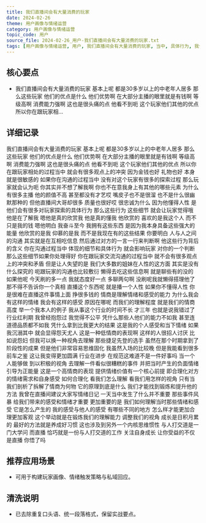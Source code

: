 ```yaml
---
title: 我们直播间会有大量消费的玩家
date: 2024-02-26
theme: 用户画像与情绪运营
category: 用户画像与情绪运营
topic_code: 用户
source_file: 2024-02-26_用户-我们直播间会有大量消费的玩家.txt
tags: [用户画像与情绪运营, 用户, 我们直播间会有大量消费的玩家, 当中, 具体行为, 我们直播间会, 有大量消费的, 玩家]
---
```


## 核心要点
- 我们直播间会有大量消费的玩家 基本上呢 都是30多岁以上的中老年人居多 那么这些玩家 他们的优点是什么 他们优势啊 在大部分主播的眼里就是有钱啊 等级高啊 消费能力强啊 这也是很头痛的点 他看不到呃 这个玩家他们其他的优点 所以你在跟玩家相…

## 详细记录

我们直播间会有大量消费的玩家 基本上呢 都是30多岁以上的中老年人居多 那么这些玩家 他们的优点是什么 他们优势啊 在大部分主播的眼里就是有钱啊 等级高啊 消费能力强啊 这也是很头痛的点 他看不到呃 这个玩家他们其他的优点 所以你在跟玩家相处的过程当中 就会有很多观点上的冲突 因为金钱也好 礼物也好 本身就是很敏感的 如果你在沟通的过程当中 没有对这个玩家有很多的探索过程 那么玩家就会认为呃 你其实并不想了解我啊 你也不在意我身上有其他的哪些元素 为什么有很多主播 他的颜值不高 甚至都没有才艺哎 嘴皮子也不是很溜 也不是什么很幽默那种的 但他直播间大哥却很多 质量也很好哎 很忠诚为什么 因为他懂得人性 是 他们会有很多对玩家探索的具体行为 那么这些行为 这些细节 就会让玩家觉得哦 他是在了解我 嗯他是真的欣赏我 他是真的懂我 他欣赏的 喜欢的是我这个人 而不只是我的钱 嗯他明白 我奋斗至今 我拥有这些东西 是因为我本身具备这些强大的能量 他欣赏的是我 仰慕的是我 而不是我现在有的这些结果 你要明白 人与人之间的沟通 其实就是在互相吃信息 然后通过对方的一言一行来判断啊 他这些行为背后的含义 你在沟通过程当中 体现的细节和具体行为 就会影响玩家 对你的一个判断 那么这些细节如果你处理得好 你在跟玩家交流沟通的过程当中 就不会有很多观点上的冲突和矛盾 但是让人失望的是 我们大多数的姐妹在人性的这方面 其实是没有什么探究的 呃跟玩家的沟通也比较敷衍 懒得去吃这些信息啊 就是聊些有的没的 如果他呢 今天刷的多一点 我就态度好一点 多聊两句啊 没刷呢我就懒得搭理他了 那不得不告诉你一个真相 直播这个东西呢 就是播一个人性 如果你不懂得人性 你是很难在直播这件事情上面 挣很多钱的 情商是理解情绪和感受的能力 为什么我会有这样的情绪 我会有这样的感受 原因在哪呢 而我们的理解程度 就是我们的情商高度 举一个我本人的例子 我从事这个行业的时间不长 才三年 也就是说我错过了行业红利期 我曾经抱怨过 我觉得不公平 凭什么那些人他们的能力不如我 甚至连道德品质都不如我 凭什么拿到比我更大的结果 这是我的个人感受和当下情绪 如果我沉溺其中 就会显得怨天尤人 这是一种低情商的表现啊 这样的人很招人讨厌 比如说怨妇 但我可以换一种视角去理解 那些捷足先登的选手 虽然在那个时期拿到了阶段性的成果 但是他们非常容易思维固化 我虽然入场的比较晚 但是我能看到很多前车之鉴 这让我变得更加圆满 行业在进步 在规范这难道不是一件好事吗 当一个人能够做 到以积极的视角 去理解一件看似很糟糕的事件 并把当时产生的负面情绪 引导为正能量 这是一个高情商的表现 提供情绪价值有一个核心前提 即合理化对方的情绪需求和自身感受 如何合理化 看我们怎么理解 看我们用怎样的视角 只有当我们剖析了拆解了情商为何物 它的原理到底是什么 我们才能找到锻炼和提升他的方法 我曾在直播间建议大家写情绪日记 一天当中发生了什么并不重要 那些事件风暴 给我们带来的感受和情绪才重要 更加重要的是 我们如何理解当时那些情绪和感受 它是怎么产生的 我的感受与他人的感受 有哪些不同的地方 怎么样才能更加合理更加客观 这个举动就是在锻炼我们的理解能力 调整我们的视角 成长是日积月累的 最好的方法就是养成好习惯 这也涉及到另外一个内核思维惯性 与人打交道是一门大学问 而直播 恰巧就是一份与人打交道的工作 关注自身成长 让你受益的不仅是直播 你悟了吗

## 推荐应用场景
- 可用于构建玩家画像、情绪触发策略与私域回应。

## 清洗说明
- 已去除重复口头语、统一段落格式，保留实战要点。